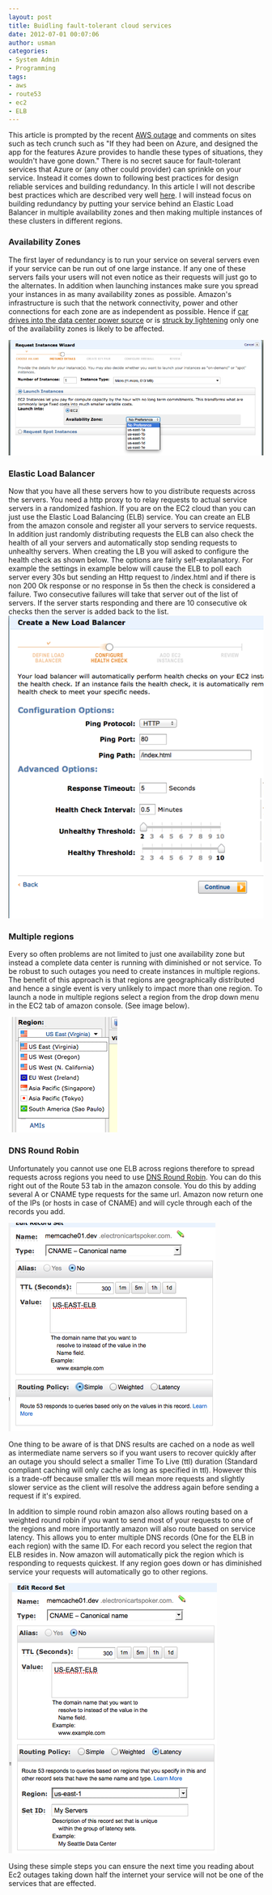 ```yaml
--- 
layout: post
title: Buidling fault-tolerant cloud services
date: 2012-07-01 00:07:06
author: usman
categories: 
- System Admin
- Programming
tags:
- aws
- route53
- ec2
- ELB
---
```


This article is prompted by the recent [AWS outage](http://online.wsj.com/article/SB10001424052702304058404577498862386335838.html?mod=googlenews_wsj) and comments on sites such as tech crunch such as "If they had been on Azure, and designed the app for the features Azure provides to handle these types of situations, they wouldn't have gone down." There is no secret sauce for fault-tolerant services that Azure or (any other could provider) can sprinkle on your service. Instead it comes down to following best practices for design reliable services and building redundancy. In this article I will not describe best practices which are described very well [here](http://www.twilio.com/engineering/2011/04/22/why-twilio-wasnt-affected-by-todays-aws-issues/). I will instead focus on building redundancy by putting your service behind an Elastic Load Balancer in multiple availability zones and then making multiple instances of these clusters in different regions.  

### Availability Zones
The first layer of redundancy is to run your service on several servers even if your service can be run out of one large instance. If any one of these servers fails your users will not even notice as their requests will just go to the alternates. In addition when launching instances make sure you spread your instances in as many availability zones as possible. Amazon's infrastructure is such that the network connectivity, power and other connections for each zone are as independent as possible. Hence if [car drives into the data center power source](http://www.datacenterknowledge.com/archives/2010/05/13/car-crash-triggers-amazon-power-outage/) or is [struck by lightening](http://www.readwriteweb.com/cloud/2011/08/amazons-ireland-services-still.php) only one of the availability zones is likely to be affected. 

![avalability zone](/assets/images/availability_zone.png)

### Elastic Load Balancer
Now that you have all these servers how to you distribute requests across the servers. You need a http proxy to to relay requests to actual service servers in a randomized fashion. If you are on the EC2 cloud than you can just use the Elastic Load Balancing (ELB) service. You can create an ELB from the amazon console and register all your servers to service requests. In addition just randomly distributing requests the ELB can also check the health of all your servers and automatically stop sending requests to unhealthy servers. When creating the LB you will asked to configure the health check as shown below. The options are fairly self-explanatory. For example the settings in example below will cause the ELB to poll each server every 30s but sending an Http request to /index.html and if there is non 200 Ok response or no response in 5s then the check is considered a failure. Two consecutive failures will take that server out of the list of servers. If the server starts responding and there are 10 consecutive ok checks then the server is added back to the list.  
![health check](/assets/images/healthcheck.png)

### Multiple regions

Every so often problems are not limited to just one availability zone but instead a complete data center is running with diminished or not service. To be robust to such outages you need to create instances in multiple regions. The benefit of this approach is that regions are geographically distributed and hence a single event is very unlikely to impact more than one region. To launch a node in multiple regions select a region from the drop down menu in the EC2 tab of amazon console. (See image below).

![region](/assets/images/region.png)

### DNS Round Robin
Unfortunately you cannot use one ELB across regions therefore to spread requests across regions you need to use [DNS Round Robin](http://en.wikipedia.org/wiki/Round-robin_DNS).
You can do this right out of the Route 53 tab in the amazon console. You do this by adding several A or CNAME type requests for the same url. Amazon now return one of the IPs (or hosts in case of CNAME) and will cycle through each of the records you add.  

![region](/assets/images/dns_simple.png)

One thing to be aware of is that DNS results are cached on a node as well as intermediate name servers so if you want users to recover quickly after an outage you should select a smaller Time To Live (ttl) duration (Standard compliant caching will only cache as long as specified in ttl). However this is a trade-off because smaller ttls will mean more requests and slightly slower service as the client will resolve the address again before sending a request if it's expired. 

In addition to simple round robin amazon also allows routing based on a weighted round robin if you want to send most of your requests to one of the regions and more importantly amazon will also route based on service latency. This allows you to enter multiple DNS records (One for the ELB in each region) with the same ID. For each record you select the region that ELB resides in. Now amazon will automatically pick the region which is responding to requests quickest. If any region goes down or has diminished service your requests will automatically go to other regions.

![region](/assets/images/dns-latency.png)

Using these simple steps you can ensure the next time you reading about Ec2 outages taking down half the internet your service will not be one of the services that are effected. 